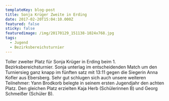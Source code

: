```yaml
---
templateKey: blog-post
title: Sonja Krüger Zweite in Erding
date: 2017-02-20T15:04:10.000Z
featured: false
sticky: false
featuredimage: /img/20170129_151138-1024x768.jpg
tags:
  - Jugend
  - Bezirksbereichsturnier
---
```

Toller zweiter Platz für Sonja Krüger in Erding beim 1. Bezirksbereichsturnier. Sonja unterlag im entscheidenden Match um den Turniersieg ganz knapp im fünften satz mit 13:11 gegen die Siegerin Anna Kofler aus Ebersberg. Sehr gut schlugen sich auch unsere weiteren Teilnehmer: Yann Brodkorb belegte in seinem ersten Jugendjahr den achten Platz. Den gleichen Platz erzielten Kaja Herb (Schülerinnen B) und Georg Schmeißer (Schüler B).
